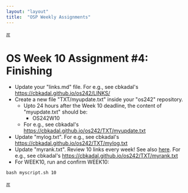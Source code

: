 ```yaml
---
layout: "layout"
title:  "OSP Weekly Assignments"
---
```


[&#x213C;](#idxXXX)<br id="idx000">
# OS Week 10 Assignment #4: Finishing

* Update your "links.md" file. For e.g., see cbkadal's <https://cbkadal.github.io/os242/LINKS/>
* Create a new file "TXT/myupdate.txt" inside your "os242" repository.
  * Upto 24 hours after the Week 10 deadline, the content of "myupdate.txt" should be:
    * OS242W10
  * For e.g., see cbkadal's <https://cbkadal.github.io/os242/TXT/myupdate.txt>
* Update "mylog.txt". For e.g., see cbkadal's <https://cbkadal.github.io/os242/TXT/mylog.txt>
* Update "myrank.txt". Review 10 links every week! See also [here](W02-08.md).
  For e.g., see cbkadal's <https://cbkadal.github.io/os242/TXT/myrank.txt>
* For WEEK10, run and confirm WEEK10:

```
bash myscript.sh 10

```
  
[&#x213C;](#)<br id="idxXXX"><br>

